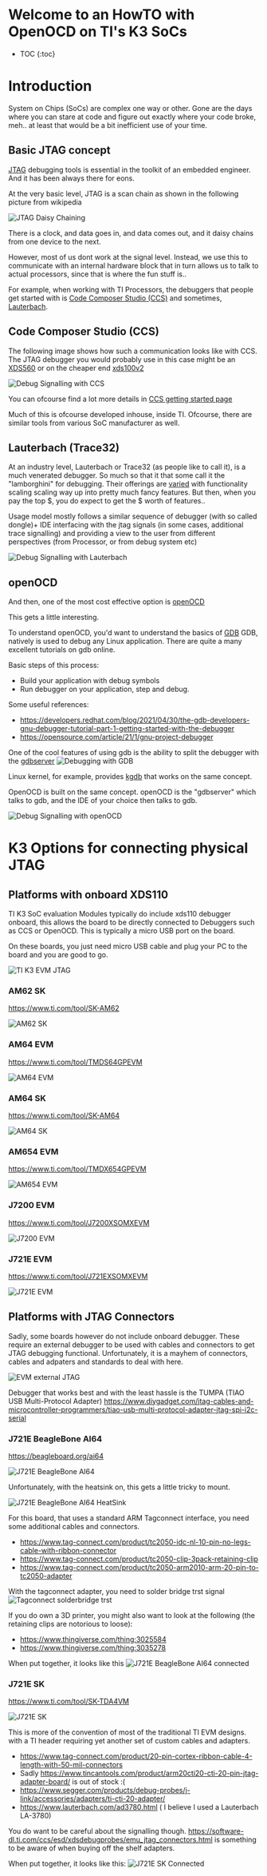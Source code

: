# Welcome to an HowTO with OpenOCD on TI's K3 SoCs

* TOC
{:toc}

# Introduction

System on Chips (SoCs) are complex one way or other. Gone are the days where you can stare at code
and figure out exactly where your code broke, meh.. at least that would be a bit inefficient use of
your time.

## Basic JTAG concept

[JTAG](https://en.wikipedia.org/wiki/JTAG) debugging tools is essential in the toolkit
of an embedded engineer. And it has been always there for eons.

At the very basic level, JTAG is a scan chain as shown in the following picture from wikipedia

![JTAG Daisy Chaining](https://upload.wikimedia.org/wikipedia/commons/c/c9/Jtag_chain.svg)

There is a clock, and data goes in, and data comes out, and it daisy chains from one device to the next.

However, most of us dont work at the signal level. Instead, we use this to communicate with an internal
hardware block that in turn allows us to talk to actual processors, since that is where the fun stuff is..

For example, when working with TI Processors, the debuggers that people get started with is 
[Code Composer Studio (CCS)](https://en.wikipedia.org/wiki/Code_Composer_Studio) and sometimes, [Lauterbach](https://en.wikipedia.org/wiki/Lauterbach_(company)).

## Code Composer Studio (CCS)
The following image shows how such a communication looks like with CCS. The JTAG debugger you
would probably use in this case might be an [XDS560](https://www.ti.com/tool/TMDSEMU560V2STM-U) or 
on the cheaper end [xds100v2](https://www.ti.com/tool/TMDSEMU110-U)

![Debug Signalling with CCS](img/ccs.drawio.svg)

You can ofcourse find a lot more details in [CCS getting started page](https://software-dl.ti.com/ccs/esd/documents/users_guide/ccs_debug-main.html)

Much of this is ofcourse developed inhouse, inside TI. Ofcourse, there are similar tools from
various SoC manufacturer as well.

## Lauterbach (Trace32)

At an industry level, Lauterbach or Trace32 (as people like to call it), is a much venerated debugger.
So much so that it that some call it the "lamborghini" for debugging. Their offerings are
[varied](https://www.lauterbach.com/frames.html?powerdebugpro.html) with functionality scaling
scaling way up into pretty much fancy features. But then, when you pay the top \$, you do expect
to get the \$ worth of features..

Usage model mostly follows a similar sequence of debugger (with so called dongle)+ IDE interfacing
with the jtag signals (in some cases, additional trace signalling) and providing a view to the user
from different perspectives (from Processor, or from debug system etc)

![Debug Signalling with Lauterbach](img/trace32.drawio.svg)

## openOCD

And then, one of the most cost effective option is [openOCD](https://openocd.org/)

This gets a little interesting.

To understand openOCD, you'd want to understand the basics of [GDB](https://en.wikipedia.org/wiki/GNU_Debugger)
GDB, natively is used to debug any Linux application. There are quite a many excellent tutorials on gdb online.

Basic steps of this process:
* Build your application with debug symbols
* Run debugger on your application, step and debug.

Some useful references:
* https://developers.redhat.com/blog/2021/04/30/the-gdb-developers-gnu-debugger-tutorial-part-1-getting-started-with-the-debugger
* https://opensource.com/article/21/1/gnu-project-debugger

One of the cool features of using gdb is the ability to split the debugger with the [gdbserver](https://en.wikipedia.org/wiki/Gdbserver)
![Debugging with GDB](img/gdb.drawio.svg)

Linux kernel, for example, provides [kgdb](https://www.kernel.org/doc/html/v5.18/dev-tools/kgdb.html) that works on the same concept.

OpenOCD is built on the same concept. openOCD is the "gdbserver" which talks to gdb, and the IDE of your choice then talks to gdb.

![Debug Signalling with openOCD](img/openocd-basic.drawio.svg)

# K3 Options for connecting physical JTAG

## Platforms with onboard XDS110

TI K3 SoC evaluation Modules typically do include xds110 debugger onboard, this allows the board to be directly connected to
Debuggers such as CCS or OpenOCD. This is typically a micro USB port on the board.

On these boards, you just need micro USB cable and plug your PC to the board and you are good to go.

![TI K3 EVM JTAG](img/k3evm.drawio.svg)

### AM62 SK

https://www.ti.com/tool/SK-AM62


![AM62 SK](img/am62-sk-xds110.jpg)

### AM64 EVM

https://www.ti.com/tool/TMDS64GPEVM

![AM64 EVM](img/am64-xds110.jpeg)

### AM64 SK

https://www.ti.com/tool/SK-AM64

![AM64 SK](img/am64-sk-xds110.jpg)

### AM654 EVM

https://www.ti.com/tool/TMDX654GPEVM

![AM654 EVM](img/am654-xds110.jpeg)

### J7200 EVM

https://www.ti.com/tool/J7200XSOMXEVM

![J7200 EVM](img/j7200-xds110.jpeg)

### J721E EVM

https://www.ti.com/tool/J721EXSOMXEVM

![J721E EVM](img/j721e-xds110.jpeg)

## Platforms with JTAG Connectors

Sadly, some boards however do not include onboard debugger. These require an external debugger to be used with cables and connectors to get JTAG debugging functional.
Unfortunately, it is a mayhem of connectors, cables and adpaters and standards to deal with here.

![EVM external JTAG](img/board-external-jtag.drawio.svg)

Debugger that works best and with the least hassle is the TUMPA (TIAO USB Multi-Protocol Adapter)
https://www.diygadget.com/jtag-cables-and-microcontroller-programmers/tiao-usb-multi-protocol-adapter-jtag-spi-i2c-serial


### J721E BeagleBone AI64

https://beagleboard.org/ai64

![J721E BeagleBone AI64](img/j721e-beaglebone-ai64.jpg)

Unfortunately, with the heatsink on, this gets a little tricky to mount.

![J721E BeagleBone AI64 HeatSink](img/j721e-beagle-ai64-heatsink.png)

For this board, that uses a standard ARM Tagconnect interface, you need some additional cables and connectors.
* https://www.tag-connect.com/product/tc2050-idc-nl-10-pin-no-legs-cable-with-ribbon-connector
* https://www.tag-connect.com/product/tc2050-clip-3pack-retaining-clip
* https://www.tag-connect.com/product/tc2050-arm2010-arm-20-pin-to-tc2050-adapter

With the tagconnect adapter, you need to solder bridge trst signal
![Tagconnect solderbridge trst](img/tag-connect-adapter.png)

If you do own a 3D printer, you might also want to look at the following (the retaining clips are notorious to loose):
* https://www.thingiverse.com/thing:3025584
* https://www.thingiverse.com/thing:3035278

When put together, it looks like this
![J721E BeagleBone AI64 connected](img/j721e-beaglebone-ai64-connected.jpg)

### J721E SK

https://www.ti.com/tool/SK-TDA4VM

![J721E SK](img/j721e-sk.jpg)

This is more of the convention of most of the traditional TI EVM designs. with a TI header requiring yet another set of custom cables and adapters.

* https://www.tag-connect.com/product/20-pin-cortex-ribbon-cable-4-length-with-50-mil-connectors
* Sadly https://www.tincantools.com/product/arm20cti20-cti-20-pin-jtag-adapter-board/ is out of stock :(
* https://www.segger.com/products/debug-probes/j-link/accessories/adapters/ti-cti-20-adapter/
* https://www.lauterbach.com/ad3780.html ( I believe I used a Lauterbach LA-3780)

You do want to be careful about the signalling though.
https://software-dl.ti.com/ccs/esd/xdsdebugprobes/emu_jtag_connectors.html is something to be aware of when buying off the shelf adapters.


When put together, it looks like this:
![J721E SK Connected](img/j721e-sk-connected.jpg)